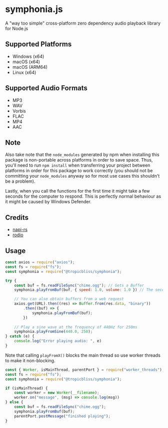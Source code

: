# symphonia.js

A "way too simple" cross-platform zero dependency audio playback library for Node.js

## Supported Platforms

- Windows (x64)
- macOS (x64)
- macOS (ARM64)
- Linux (x64)

## Supported Audio Formats

- MP3
- WAV
- Vorbis
- FLAC
- MP4
- AAC

## Note

Also take note that the `node_modules` generated by npm when installing this package is non-portable across platforms in order to save space. Thus, you'll need to run `npm install` when transferring your project between platforms in order for this package to work correctly (you should not be committing your `node_modules` anyway so for most use cases this shouldn't be a problem).

Lastly, when you call the functions for the first time it might take a few seconds for the computer to respond. This is perfectly normal behaviour as it might be caused by Windows Defender.

## Credits

- [napi-rs](https://github.com/napi-rs/napi-rs)
- [rodio](https://github.com/RustAudio/rodio)

## Usage

```js
const axios = require("axios");
const fs = require("fs");
const symphonia = require("@tropicbliss/symphonia");

try {
    const buf = fs.readFileSync("chime.ogg"); // Gets a Buffer
    symphonia.playFromBuf(buf, { speed: 1.0, volume: 1.0 }) // The second option object is optional. The speed and volume is both set to 1.0 by default.

    // You can also obtain buffers from a web request
    axios.get(URL).then((res) => Buffer.from(res.data, "binary"))
        .then((buf) => {
            symphonia.playFromBuf(buf);
        })
    
    // Play a sine wave at the frequency of 440Hz for 250ms
    symphonia.playFromSine(440.0, 250);
} catch (e) {
    console.log("Error playing audio: ", e)
}
```

Note that calling `playFromX()` blocks the main thread so use worker threads to make it non-blocking.

```js
const { Worker, isMainThread, parentPort } = require("worker_threads");
const fs = require("fs");
const symphonia = require("@tropicbliss/symphonia");

if (isMainThread) {
    const worker = new Worker(__filename);
    worker.on("message", (msg) => console.log(msg))
} else {
    const buf = fs.readFileSync("chime.ogg");
    symphonia.playFromBuf(buf);
    parentPort.postMessage("finished playing");
}
```
